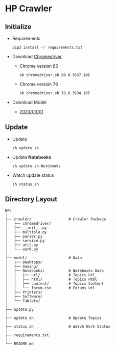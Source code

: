 # HP Crawler

## Initialize

- Requirements
    ```
    pip3 install -r requirements.txt
    ```

- Download [Chromedriver](https://chromedriver.chromium.org/downloads)

    - Chrome version 80
        ```
        sh chromedriver.sh 80.0.3987.106
        ```
        
    - Chrome version 78
        ```
        sh chromedriver.sh 78.0.3904.105
        ```

- Download Model

    - [2020/03/01](https://drive.google.com/open?id=1TWUEKeAIz76PRGrEexPseGP4Bg1AEQJL)

## Update

- Update
    ```
    sh update.sh
    ```
    
- Update **Notebooks**
    ```
    sh update.sh Notebooks
    ```
    
- Watch update status
    ```
    sh status.sh
    ```

## Directory Layout
```
HP/
│
├── crawler/                 # Crawler Package
│   ├── chromedriver/
│   ├── __init__.py
│   ├── multiple.py
│   ├── parser.py
│   ├── service.py
│   ├── util.py
│   └── work.py
│
├── model/                   # Data
│   ├── Desktops/
│   ├── Gaming/
│   ├── Notebooks/           # Notebooks Data
│   │   ├── url/             # Topics Url
│   │   ├── html/            # Topics Html
│   │   ├── content/         # Topics Content
│   │   └── forum.csv        # Forums Url
│   ├── Printers/
│   ├── Software/
│   └── Tablets/
│
├── update.py
│
├── update.sh                # Update Topics
│
├── status.sh                # Watch Work Status
│
├── requirements.txt
│
└── README.md
```
